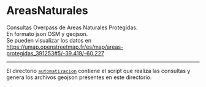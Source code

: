 # AreasNaturales
Consultas Overpass de Areas Naturales Protegidas.  
En formato json OSM y geojson.  
Se pueden visualizar los datos en
https://umap.openstreetmap.fr/es/map/areas-protegidas_391253#5/-39.419/-60.227

----

El directorio [`automatizacion`](https://github.com/herver1971/AreasNaturales/tree/master/automatizacion) contiene el script que realiza las consultas y genera los archivos geojson presentes en este directorio.

